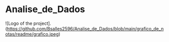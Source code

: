 # Analise_de_Dados

![Logo of the project].(https://github.com/Bsalles2596/Analise_de_Dados/blob/main/grafico_de_notas/readme/grafico.jpeg)
